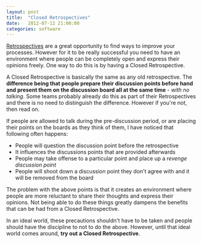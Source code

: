 ```yaml
---
layout: post
title:  "Closed Retrospectives"
date:   2012-07-12 21:00:00
categories: software
---
```


[Retrospectives](http://retrospectivewiki.org) are a great opportunity to find ways to improve your processes. However for it to be really successful you need to have an environment where people can be completely open and express their opinions freely. One way to do this is by having a Closed Retrospective.

<!--more-->

A Closed Retrospective is basically the same as any old retrospective. The **difference being that people prepare their discussion points before hand and present them on the discussion board all at the same time** - _with no talking_. Some teams probably already do this as part of their Retrospectives and there is no need to distinguish the difference. However if you're not, then read on.

If people are allowed to talk during the pre-discussion period, or are placing their points on the boards as they think of them, I have noticed that following often happens:

*   People will question the discussion point before the retrospective
*   It influences the discussions points that are provided afterwards
*   People may take offense to a particular point and place up a _revenge discussion point_
*   People will shoot down a discussion point they don't agree with and it will be removed from the board

The problem with the above points is that it creates an environment where people are more reluctant to share their thoughts and express their opinions. Not being able to do these things greatly dampens the benefits that can be had from a Closed Retrospective.

In an ideal world, these precautions shouldn't have to be taken and people should have the discipline to not to do the above. However, until that ideal world comes around, **try out a Closed Retrospective**.
 
